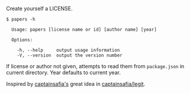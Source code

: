 Create yourself a LICENSE.

```shell
$ papers -h

  Usage: papers [license name or id] [author name] [year]

  Options:

    -h, --help     output usage information
    -V, --version  output the version number
```

If license or author not given, attempts to read them from `package.json` in current directory.
Year defaults to current year.

Inspired by [captainsafia's][captainsafia] great idea in [captainsafia/legit][legit].

[captainsafia]: https://github.com/captainsafia
[legit]: https://github.com/captainsafia/legit
